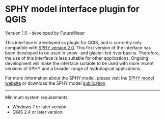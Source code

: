 # SPHY model interface plugin for QGIS
Version 1.0 - developed by FutureWater

This interface is developed as plugin for QGIS, and is currently only compatible with <a href="https://github.com/FutureWater/SPHY.git" target="_blank">SPHY version 2.0</a>. This first version of the interface has been developed to be used in snow- and glacier-fed river basins. Therefore, the use of this interface is less suitable for other applications. Ongoing development will make the interface suitable to be used with more recent versions of SPHY and a broader range of hydrological applications.   

For more information about the SPHY model, please visit the <a href="http://www.sphy-model.org" target="_blank">SPHY model website</a> or download the SPHY model <a href="http://www.geosci-model-dev-discuss.net/8/1687/2015/gmdd-8-1687-2015.pdf" target="_blank">publication</a>.

********************************************************************************
Minimum system requirements:

- Windows 7 or later version
- QGIS 2.4 or later version
